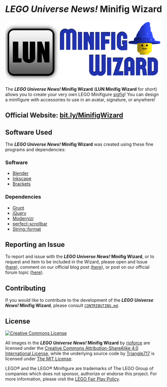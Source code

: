 # _LEGO Universe News!_ Minifig Wizard #

![LUN Minifig Wizard Logo](Logo/LUN-Minifig-Wizard-Small.png)

The **_LEGO Universe News!_ Minifig Wizard** (**LUN Minifig Wizard** for short) allows you to create your very own LEGO Minifigure [sigfig](http://www.brothers-brick.com/lego-glossary/#Sigfig)! You can design a minifigure with accessories to use in an avatar, signature, or anywhere!

## Official Website: [bit.ly/MinifigWizard](http://bit.ly/MinifigWizard) ##

## Software Used ##

The **_LEGO Universe News!_ Minifig Wizard** was created using these fine programs and dependencies:

### Software ###
* [Blender](http://www.blender.org/)
* [Inkscape](http://www.inkscape.org)
* [Brackets](http://brackets.io/)

### Dependencies ###
* [Grunt](http://gruntjs.com/)
* [jQuery](https://jquery.com/)
* [Modernizr](http://modernizr.com/)
* [perfect-scrollbar](https://github.com/noraesae/perfect-scrollbar/)
* [String::format](https://github.com/davidchambers/string-format/)

## Reporting an Issue ##

To report and issue with the **_LEGO Universe News!_ Minifig Wizard**, or to request and item to be included in the Wizard, please open and Issue ([here](https://github.com/LEGOUniverseNews/LUN-Minifig-Wizard/issues)), comment on our official blog post ([here](http://legouniversenews.wordpress.com/2014/03/05/lun-minifig-wizard/)), or post on our official forum topic ([here](http://legouniversenews.forummotion.com/t1252p15-lun-minifig-wizard)).

## Contributing ##

If you would like to contribute to the development of the **_LEGO Universe News!_ Minifig Wizard**,
please consult [`CONTRIBUTING.md`](Developer/CONTRIBUTING.md).

## License ##

[![Creative Commons License](http://i.creativecommons.org/l/by-sa/4.0/88x31.png)](http://creativecommons.org/licenses/by-sa/4.0)

All images in the **_LEGO Universe News!_ Minifig Wizard** by [rioforce](http://rioforce.WordPress.com/) are licensed under the [Creative Commons Attribution-ShareAlike 4.0 International License](http://creativecommons.org/licenses/by-sa/4.0/),
while the underlying source code by [Triangle717](http://Triangle717.WordPress.com/) is licensed under [The MIT License](http://opensource.org/licenses/MIT).

LEGO&reg; and the LEGO&reg; Minifigure are trademarks of The LEGO Group of companies which does not sponsor, authorize or endorse this project. For more information, please visit the [LEGO Fair Play Policy](http://aboutus.lego.com/en-us/legal-notice/fair-play).

